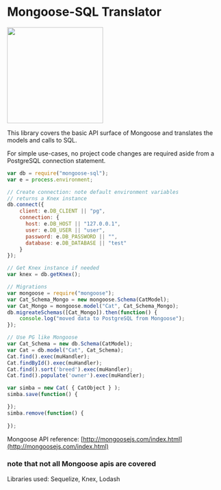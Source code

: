 # Mongoose-SQL Translator

<img height="224px" src = "http://t10.deviantart.net/l0aLpKFx8pPp4COINIGMRXIVWuQ=/fit-in/700x350/filters:fixed_height(100,100):origin()/pre05/503a/th/pre/f/2014/341/1/5/rikki_tikki_tavi_by_hidde99-d88zxp6.png"/>

This library covers the basic API surface of Mongoose and translates the models and calls to SQL.

For simple use-cases, no project code changes are required aside from a PostgreSQL connection statement.

```js
var db = require("mongoose-sql");
var e = process.environment;

// Create connection: note default environment variables
// returns a Knex instance
db.connect({
    client: e.DB_CLIENT || "pg",
    connection: {
      host: e.DB_HOST || "127.0.0.1",
      user: e.DB_USER || "user",
      password: e.DB_PASSWORD || "",
      database: e.DB_DATABASE || "test"
    }
});

// Get Knex instance if needed
var knex = db.getKnex();

// Migrations
var mongoose = require("mongoose");
var Cat_Schema_Mongo = new mongoose.Schema(CatModel);
var Cat_Mongo = mongoose.model("Cat", Cat_Schema_Mongo);
db.migreateSchemas([Cat_Mongo]).then(function() {
    console.log("moved data to PostgreSQL from Mongoose");
});

// Use PG like Mongoose
var Cat_Schema = new db.Schema(CatModel);
var Cat = db.model("Cat", Cat_Schema);
Cat.find().exec(muHandler);
Cat.findById().exec(muHandler);
Cat.find().sort('breed').exec(muHandler);
Cat.find().populate('owner').exec(muHandler);

var simba = new Cat( { CatObject } );
simba.save(function() {

});
simba.remove(function() {
    
});
```

Mongoose API reference:
[http://mongoosejs.com/index.html](http://mongoosejs.com/index.html)
### note that not all Mongoose apis are covered

Libraries used: Sequelize, Knex, Lodash